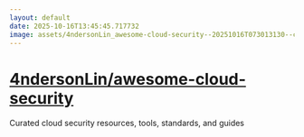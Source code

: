 ```yaml
---
layout: default
date: 2025-10-16T13:45:45.717732
image: assets/4ndersonLin_awesome-cloud-security--20251016T073013130--cropped.png
---
```


# [4ndersonLin/awesome-cloud-security](https://github.com/4ndersonLin/awesome-cloud-security)

Curated cloud security resources, tools, standards, and guides
